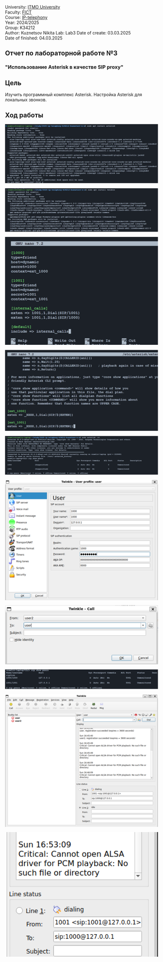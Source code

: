 University: [ITMO University](https://itmo.ru/ru/)  
Faculty: [FICT](https://fict.itmo.ru)  
Course: [IP-telephony](https://itmo-ict-faculty.github.io/ip-telephony/)  
Year: 2024/2025  
Group: K34212  
Author: Kuznetsov Nikita
Lab: Lab3
Date of create: 03.03.2025  
Date of finished: 04.03.2025

## Отчет по лабораторной работе №3

### "Использование Asterisk в качестве SIP proxy"

## Цель

Изучить программный комплекс Asterisk. Настройка Asterisk для локальных звонков.

## Ход работы

![alt text](image.png)

![alt text](image-1.png)

![alt text](image-2.png)

![alt text](image-3.png)

![alt text](image-4.png)

![alt text](image-5.png)

![alt text](image-6.png)

![alt text](image-7.png)

![alt text](image-8.png)

![alt text](image-9.png)
